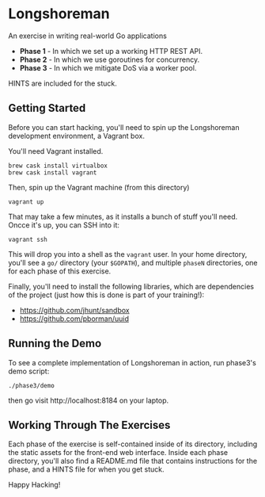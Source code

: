 Longshoreman
============

An exercise in writing real-world Go applications


- **Phase 1** - In which we set up a working HTTP REST API.
- **Phase 2** - In which we use goroutines for concurrency.
- **Phase 3** - In which we mitigate DoS via a worker pool.

HINTS are included for the stuck.

Getting Started
---------------

Before you can start hacking, you'll need to spin up the
Longshoreman development environment, a Vagrant box.

You'll need Vagrant installed.

    brew cask install virtualbox
    brew cask install vagrant

Then, spin up the Vagrant machine (from this directory)

    vagrant up

That may take a few minutes, as it installs a bunch of stuff
you'll need. Oncce it's up, you can SSH into it:

    vagrant ssh

This will drop you into a shell as the `vagrant` user. In your
home directory, you'll see a `go/` directory (your `$GOPATH`), and
multiple `phaseN` directories, one for each phase of this
exercise.

Finally, you'll need to install the following libraries, which are
dependencies of the project (just how this is done is part of your
training!):

- https://github.com/jhunt/sandbox
- https://github.com/pborman/uuid


Running the Demo
----------------

To see a complete implementation of Longshoreman in action, run
phase3's demo script:

    ./phase3/demo

then go visit http://localhost:8184 on your laptop.


Working Through The Exercises
-----------------------------

Each phase of the exercise is self-contained inside of its
directory, including the static assets for the front-end web
interface. Inside each phase directory, you'll also find a
README.md file that contains instructions for the phase, and a
HINTS file for when you get stuck.

Happy Hacking!

